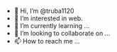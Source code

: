 - 👋 Hi, I’m @truba1120
- 👀 I’m interested in web.
- 🌱 I’m currently learning ...
- 💞️ I’m looking to collaborate on ...
- 📫 How to reach me ...

<!---
truba1120/truba1120 is a ✨ special ✨ repository because its `README.md` (this file) appears on your GitHub profile.
You can click the Preview link to take a look at your changes.
--->

